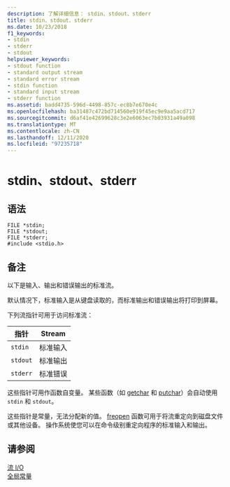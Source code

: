 ```yaml
---
description: 了解详细信息： stdin、stdout、stderr
title: stdin、stdout、stderr
ms.date: 10/23/2018
f1_keywords:
- stdin
- stderr
- stdout
helpviewer_keywords:
- stdout function
- standard output stream
- standard error stream
- stdin function
- standard input stream
- stderr function
ms.assetid: badd4735-596d-4498-857c-ec8b7e670e4c
ms.openlocfilehash: ba31487c472bd714560e919f45ec9e9aa5acd717
ms.sourcegitcommit: d6af41e42699628c3e2e6063ec7b03931a49a098
ms.translationtype: MT
ms.contentlocale: zh-CN
ms.lasthandoff: 12/11/2020
ms.locfileid: "97235718"
---
```

# <a name="stdin-stdout-stderr"></a>stdin、stdout、stderr

## <a name="syntax"></a>语法

```
FILE *stdin;
FILE *stdout;
FILE *stderr;
#include <stdio.h>
```

## <a name="remarks"></a>备注

以下是输入、输出和错误输出的标准流。

默认情况下，标准输入是从键盘读取的，而标准输出和错误输出将打印到屏幕。

下列流指针可用于访问标准流：

|指针|Stream|
|-------------|------------|
|`stdin`|标准输入|
|`stdout`|标准输出|
|`stderr`|标准错误|

这些指针可用作函数自变量。 某些函数（如 [getchar](../c-runtime-library/reference/getchar-getwchar.md) 和 [putchar](../c-runtime-library/reference/putchar-putwchar.md)）会自动使用 `stdin` 和 `stdout`。

这些指针是常量，无法分配新的值。 [freopen](../c-runtime-library/reference/freopen-wfreopen.md) 函数可用于将流重定向到磁盘文件或其他设备。 操作系统使您可以在命令级别重定向程序的标准输入和输出。

## <a name="see-also"></a>请参阅

[流 I/O](../c-runtime-library/stream-i-o.md)<br/>
[全局常量](../c-runtime-library/global-constants.md)
